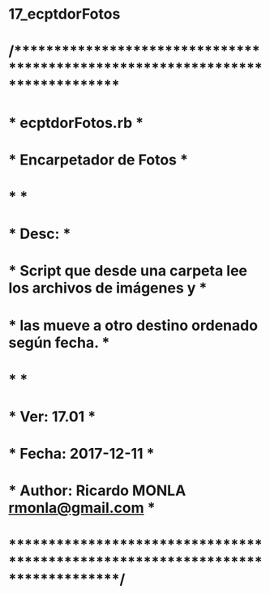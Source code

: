 # 17_ecptdorFotos
# /*****************************************************************************
# * ecptdorFotos.rb                                                            *
# *                           Encarpetador de Fotos                            *
# *                                                                            *
# * Desc:                                                                      *
# *         Script que desde una carpeta lee los archivos de imágenes y        *
# *         las mueve a otro destino ordenado según fecha.                     *
# *                                                                            *
# * Ver:    17.01                                                              *
# * Fecha:  2017-12-11                                                         *
# * Author: Ricardo MONLA rmonla@gmail.com                                     *
# ******************************************************************************/

